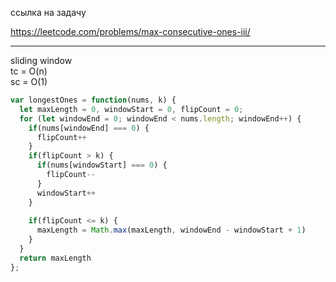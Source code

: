 ссылка на задачу 

https://leetcode.com/problems/max-consecutive-ones-iii/


---
sliding window
<br/>
tc = O(n)
<br/>
sc = O(1)
```js
var longestOnes = function(nums, k) {
  let maxLength = 0, windowStart = 0, flipCount = 0;
  for (let windowEnd = 0; windowEnd < nums.length; windowEnd++) {
    if(nums[windowEnd] === 0) {
      flipCount++
    }
    if(flipCount > k) {
      if(nums[windowStart] === 0) {
        flipCount--
      }
      windowStart++
    }
    
    if(flipCount <= k) {
      maxLength = Math.max(maxLength, windowEnd - windowStart + 1)
    }
  }
  return maxLength
};
```
